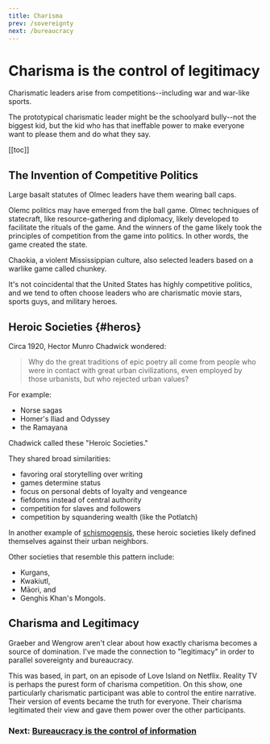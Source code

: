 ```yaml
---
title: Charisma
prev: /sovereignty
next: /bureaucracy
---
```


# Charisma is the control of legitimacy

Charismatic leaders arise from competitions--including war and war-like sports.

The prototypical charismatic leader might be the schoolyard bully--not the biggest kid, but the kid who has that ineffable power to make everyone want to please them and do what they say.

[[toc]]

## The Invention of Competitive Politics

Large basalt statutes of Olmec leaders have them wearing ball caps.

Olemc politics may have emerged from the ball game.
Olmec techniques of statecraft, like resource-gathering and diplomacy, likely developed to facilitate the rituals of the game.
And the winners of the game likely took the principles of competition from the game into politics.
In other words, the game created the state.

Chaokia, a violent Mississippian culture, also selected leaders based on a warlike game called chunkey.

It's not coincidental that the United States has highly competitive politics, and we tend to often choose leaders who are charismatic movie stars, sports guys, and military heroes.

## Heroic Societies {#heros}

Circa 1920, Hector Munro Chadwick wondered:

> Why do the great traditions of epic poetry all come from people who were in contact with great urban civilizations,
> even employed by those urbanists,
> but who rejected urban values?

For example:

- Norse sagas
- Homer's Iliad and Odyssey
- the Ramayana

Chadwick called these "Heroic Societies."

They shared broad similarities:

- favoring oral storytelling over writing
- games determine status
- focus on personal debts of loyalty and vengeance
- fiefdoms instead of central authority
- competition for slaves and followers
- competition by squandering wealth (like the Potlatch)

In another example of [schismogensis](/schismogensis), these heroic societies likely defined themselves against their urban neighbors.

Other societies that resemble this pattern include:

- Kurgans,
- Kwakiutl,
- Māori, and
- Genghis Khan's Mongols.

## Charisma and Legitimacy

Graeber and Wengrow aren't clear about how exactly charisma becomes a source of domination.
I've made the connection to "legitimacy" in order to parallel sovereignty and bureaucracy.

This was based, in part, on an episode of Love Island on Netflix.
Reality TV is perhaps the purest form of charisma competition.
On this show, one particularly charismatic participant was able to control the entire narrative.
Their version of events became the truth for everyone.
Their charisma legitimated their view and gave them power over the other participants.

### Next: [Bureaucracy is the control of information](/bureaucracy)
